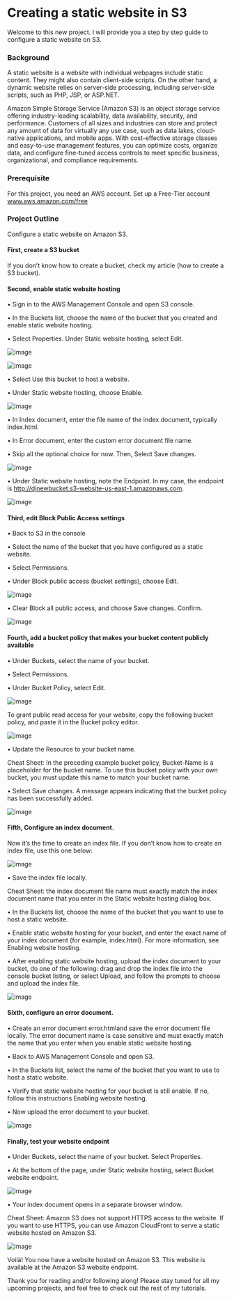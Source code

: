 # Creating a static website in S3

Welcome to this new project. I will provide you a step by step guide to configure a static website on S3.

### Background

A static website is a website with individual webpages include static content. They might also contain client-side scripts. On the other hand, a dynamic website relies on server-side processing, including server-side scripts, such as PHP, JSP, or ASP.NET.

Amazon Simple Storage Service (Amazon S3) is an object storage service offering industry-leading scalability, data availability, security, and performance. Customers of all sizes and industries can store and protect any amount of data for virtually any use case, such as data lakes, cloud-native applications, and mobile apps. With cost-effective storage classes and easy-to-use management features, you can optimize costs, organize data, and configure fine-tuned access controls to meet specific business, organizational, and compliance requirements.

### Prerequisite

For this project, you need an AWS account. Set up a Free-Tier account www.aws.amazon.com/free

### Project Outline

Configure a static website on Amazon S3.


#### First, create a S3 bucket

If you don’t know how to create a bucket, check my article (how to create a S3 bucket).


#### Second, enable static website hosting

•	Sign in to the AWS Management Console and open S3 console.

•	In the Buckets list, choose the name of the bucket that you created and enable static website hosting.

•	Select Properties. Under Static website hosting, select Edit.

![image](https://github.com/djcloudking/aws-skills-challenges/assets/122766532/f82c51ac-3c1d-4425-ad23-edfe5d1087bf)

![image](https://github.com/djcloudking/aws-skills-challenges/assets/122766532/f9b35322-3b28-490e-857d-4d4a128f2d10)
 
•	Select Use this bucket to host a website.

•	Under Static website hosting, choose Enable.

![image](https://github.com/djcloudking/aws-skills-challenges/assets/122766532/47fa1123-b5c7-4a00-a2bf-6d12e056454f)
 
•	In Index document, enter the file name of the index document, typically index.html.

•	In Error document, enter the custom error document file name.

•	Skip all the optional choice for now. Then, Select Save changes.

![image](https://github.com/djcloudking/aws-skills-challenges/assets/122766532/8f72bd5b-ca83-48b8-a5a8-a91d046e4f82)
 
•	Under Static website hosting, note the Endpoint. In my case, the endpoint is http://djnewbucket.s3-website-us-east-1.amazonaws.com.
 
![image](https://github.com/djcloudking/aws-skills-challenges/assets/122766532/63e7c15c-6e67-41a4-94ec-8c158efa943b)


#### Third, edit Block Public Access settings

•	Back to S3 in the console

•	Select the name of the bucket that you have configured as a static website.

•	Select Permissions.

•	Under Block public access (bucket settings), choose Edit.

![image](https://github.com/djcloudking/aws-skills-challenges/assets/122766532/9fef7fb2-bbd5-4af1-abeb-aefce38c46fa)
 
•	Clear Block all public access, and choose Save changes. Confirm.
 
![image](https://github.com/djcloudking/aws-skills-challenges/assets/122766532/a0ecb919-4b1a-40e2-854b-ba2baa3b9a50)


#### Fourth, add a bucket policy that makes your bucket content publicly available

•	Under Buckets, select the name of your bucket.

•	Select Permissions.

•	Under Bucket Policy, select Edit.

![image](https://github.com/djcloudking/aws-skills-challenges/assets/122766532/7e7a2265-c85e-4ff3-a09d-cc8e8dd0d618)
 
To grant public read access for your website, copy the following bucket policy, and paste it in the Bucket policy editor.

![image](https://github.com/djcloudking/aws-skills-challenges/assets/122766532/826836ed-0400-4124-a0a3-136f686da59b)
 
•	Update the Resource to your bucket name.

Cheat Sheet: In the preceding example bucket policy, Bucket-Name is a placeholder for the bucket name. To use this bucket policy with your own bucket, you must update this name to match your bucket name.

•	Select Save changes. A message appears indicating that the bucket policy has been successfully added.

![image](https://github.com/djcloudking/aws-skills-challenges/assets/122766532/196207f7-8634-4591-9cf1-5542db5e8fec)
 
#### Fifth, Configure an index document.

Now it’s the time to create an index file. If you don’t know how to create an index file, use this one below:
 
![image](https://github.com/djcloudking/aws-skills-challenges/assets/122766532/25fc0342-c5fe-4786-ac65-30d38ba76d62)

•	Save the index file locally.

Cheat Sheet: the index document file name must exactly match the index document name that you enter in the Static website hosting dialog box.

•	In the Buckets list, choose the name of the bucket that you want to use to host a static website.

•	Enable static website hosting for your bucket, and enter the exact name of your index document (for example, index.html). For more information, see Enabling website hosting.

•	After enabling static website hosting, upload the index document to your bucket, do one of the following: drag and drop the index file into the console bucket listing, or select Upload, and follow the prompts to choose and upload the index file.

![image](https://github.com/djcloudking/aws-skills-challenges/assets/122766532/6964e042-af70-41e3-a908-f53f5fb5e241)

 
#### Sixth, configure an error document.

•	Create an error document error.htmland save the error document file locally. The error document name is case sensitive and must exactly match the name that you enter when you enable static website hosting.

•	Back to AWS Management Console and open S3.

•	In the Buckets list, select the name of the bucket that you want to use to host a static website.

•	Verify that static website hosting for your bucket is still enable. If no, follow this instructions Enabling website hosting.

•	Now upload the error document to your bucket.

![image](https://github.com/djcloudking/aws-skills-challenges/assets/122766532/50f27c15-873e-4260-a73e-5a21af675efb)

 
#### Finally, test your website endpoint

•	Under Buckets, select the name of your bucket. Select Properties.

•	At the bottom of the page, under Static website hosting, select Bucket website endpoint.

![image](https://github.com/djcloudking/aws-skills-challenges/assets/122766532/b0143b47-973e-4c3c-b8d8-81dca302a072)
 
•	Your index document opens in a separate browser window.

Cheat Sheet: Amazon S3 does not support HTTPS access to the website. If you want to use HTTPS, you can use Amazon CloudFront to serve a static website hosted on Amazon S3.

![image](https://github.com/djcloudking/aws-skills-challenges/assets/122766532/eb7d666c-9eaf-4690-a5bf-dd2fe852dc77)
 

Voilà! You now have a website hosted on Amazon S3. This website is available at the Amazon S3 website endpoint.

Thank you for reading and/or following along! Please stay tuned for all my upcoming projects, and feel free to check out the rest of my tutorials.

